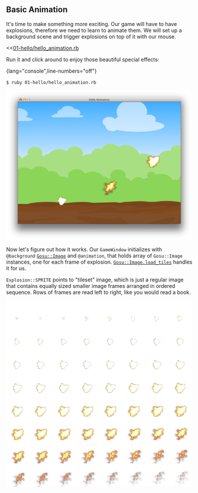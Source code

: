 ## Basic Animation

It's time to make something more exciting. Our game will have to have explosions, therefore we need
to learn to animate them. We will set up a background scene and trigger explosions on top of it
with our mouse.

<<[01-hello/hello_animation.rb](code/01-hello/hello_animation.rb)

Run it and click around to enjoy those beautiful special effects:

{lang="console",line-numbers="off"}
~~~~~~~~
$ ruby 01-hello/hello_animation.rb
~~~~~~~~

![Multiple explosions on screen](images/05-hello-animation.png)

Now let's figure out how it works. Our `GameWindow` initializes with `@background`
[`Gosu::Image`](http://www.libgosu.org/rdoc/Gosu/Image.html) and `@animation`, that holds array
of `Gosu::Image` instances, one for each frame of explosion.
[`Gosu::Image.load_tiles`](http://www.libgosu.org/rdoc/Gosu/Image.html#load_tiles-class_method)
handles it for us.

`Explosion::SPRITE` points to "tileset" image, which is just a regular image that contains equally
sized smaller image frames arranged in ordered sequence. Rows of frames are read left to right,
like you would read a book.

![Explosion tileset](images/06-tileset.png)

